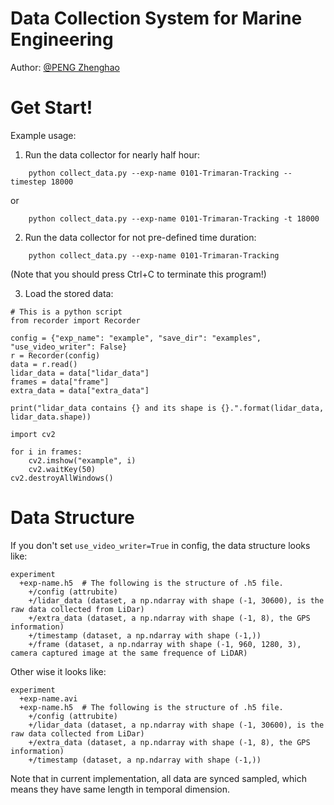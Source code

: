 # Data Collection System for Marine Engineering

Author: [@PENG Zhenghao](https://github.com/PengZhenghao)


# Get Start!

Example usage:

1. Run the data collector for nearly half hour:

```
    python collect_data.py --exp-name 0101-Trimaran-Tracking --timestep 18000
```

or

```
    python collect_data.py --exp-name 0101-Trimaran-Tracking -t 18000
```
 
2. Run the data collector for not pre-defined time duration:

```
    python collect_data.py --exp-name 0101-Trimaran-Tracking
```
 
(Note that you should press Ctrl+C to terminate this program!)

3. Load the stored data:

```
# This is a python script
from recorder import Recorder

config = {"exp_name": "example", "save_dir": "examples", "use_video_writer": False}
r = Recorder(config)
data = r.read()
lidar_data = data["lidar_data"]
frames = data["frame"]
extra_data = data["extra_data"]

print("lidar_data contains {} and its shape is {}.".format(lidar_data, lidar_data.shape))

import cv2

for i in frames:
    cv2.imshow("example", i)
    cv2.waitKey(50)
cv2.destroyAllWindows()
```


# Data Structure

If you don't set `use_video_writer=True` in config, the data structure looks like: 

```
experiment
  +exp-name.h5  # The following is the structure of .h5 file.
    +/config (attrubite)
    +/lidar_data (dataset, a np.ndarray with shape (-1, 30600), is the raw data collected from LiDar)
    +/extra_data (dataset, a np.ndarray with shape (-1, 8), the GPS information)
    +/timestamp (dataset, a np.ndarray with shape (-1,))
    +/frame (dataset, a np.ndarray with shape (-1, 960, 1280, 3), camera captured image at the same frequence of LiDAR)
```

Other wise it looks like:

```
experiment
  +exp-name.avi
  +exp-name.h5  # The following is the structure of .h5 file.
    +/config (attrubite)
    +/lidar_data (dataset, a np.ndarray with shape (-1, 30600), is the raw data collected from LiDar)
    +/extra_data (dataset, a np.ndarray with shape (-1, 8), the GPS information)
    +/timestamp (dataset, a np.ndarray with shape (-1,))
```

Note that in current implementation, all data are synced sampled, which means they have same length in temporal dimension. 
